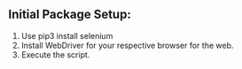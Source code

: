 ## Initial Package Setup:

1. Use pip3 install selenium 
2. Install WebDriver for your respective browser for the web.
3. Execute the script.
